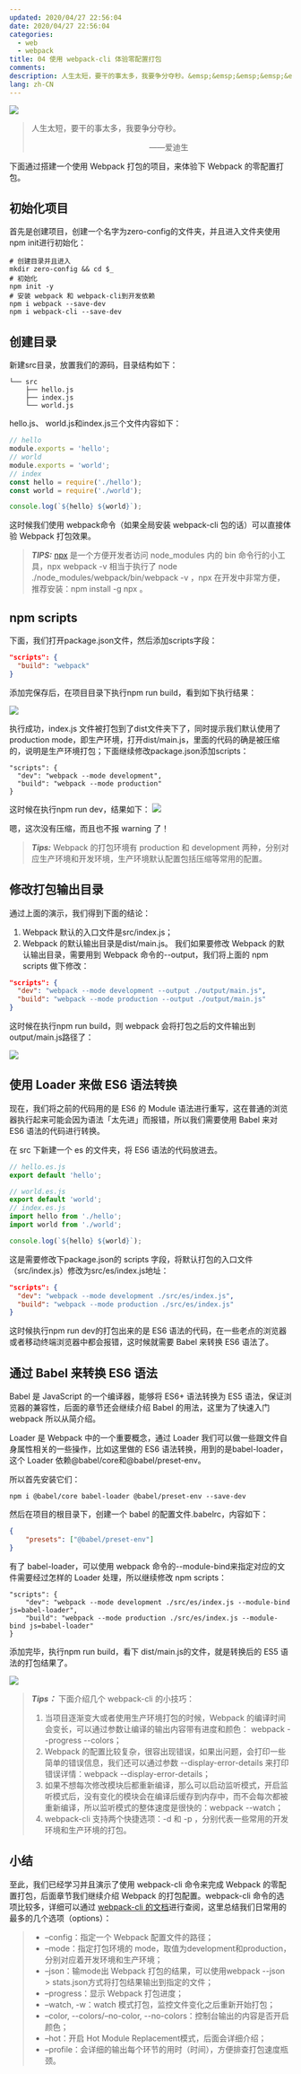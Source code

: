 ```yaml
---
updated: 2020/04/27 22:56:04
date: 2020/04/27 22:56:04
categories: 
  - web
  - webpack
title: 04 使用 webpack-cli 体验零配置打包
comments: 
description: 人生太短，要干的事太多，我要争分夺秒。&emsp;&emsp;&emsp;&emsp;&emsp;&emsp;&emsp;&emsp;&emsp;&emsp;&emsp;&emsp;&emsp;&emsp;&emsp;——爱迪生下面通过搭建一个使用 Webpack 打包的项目，来体验下 Webpack 的零配置打包。
lang: zh-CN
---
```


![](https://static.jiabanmoyu.com/notes/5cd962f40001a7a706400360.jpg)

> 人生太短，要干的事太多，我要争分夺秒。
> 
> &emsp;&emsp;&emsp;&emsp;&emsp;&emsp;&emsp;&emsp;&emsp;&emsp;&emsp;&emsp;&emsp;&emsp;&emsp;——爱迪生

下面通过搭建一个使用 Webpack 打包的项目，来体验下 Webpack 的零配置打包。

## 初始化项目

首先是创建项目，创建一个名字为zero-config的文件夹，并且进入文件夹使用npm init进行初始化：

```
# 创建目录并且进入
mkdir zero-config && cd $_
# 初始化
npm init -y
# 安装 webpack 和 webpack-cli到开发依赖
npm i webpack --save-dev
npm i webpack-cli --save-dev
```

## 创建目录

新建src目录，放置我们的源码，目录结构如下：

```
└── src
    ├── hello.js
    ├── index.js
    └── world.js
```

hello.js、 world.js和index.js三个文件内容如下：

```javascript
// hello
module.exports = 'hello';
// world
module.exports = 'world';
// index
const hello = require('./hello');
const world = require('./world');

console.log(`${hello} ${world}`);
```

这时候我们使用 webpack命令（如果全局安装 webpack-cli 包的话）可以直接体验 Webpack 打包效果。

> ***TIPS:*** [npx](https://www.npmjs.com/package/npx) 是一个方便开发者访问 node_modules 内的 bin 命令行的小工具，npx webpack -v 相当于执行了 node ./node_modules/webpack/bin/webpack -v ，npx 在开发中非常方便，推荐安装：npm install -g npx 。

## npm scripts
下面，我们打开package.json文件，然后添加scripts字段：

```json
"scripts": {
  "build": "webpack"
}
```
添加完保存后，在项目目录下执行npm run build，看到如下执行结果：

![](http://img.mukewang.com/5cd8d3f50001297014441032.png)

执行成功，index.js 文件被打包到了dist文件夹下了，同时提示我们默认使用了production mode，即生产环境，打开dist/main.js，里面的代码的确是被压缩的，说明是生产环境打包；下面继续修改package.json添加scripts：

```
"scripts": {
  "dev": "webpack --mode development",
  "build": "webpack --mode production"
}
```

这时候在执行npm run dev，结果如下：
![](http://img.mukewang.com/5cd8d4240001846f14440648.png)

嗯，这次没有压缩，而且也不报 warning 了！

> ***Tips:*** Webpack 的打包环境有 production 和 development 两种，分别对应生产环境和开发环境，生产环境默认配置包括压缩等常用的配置。

## 修改打包输出目录
通过上面的演示，我们得到下面的结论：

1. Webpack 默认的入口文件是src/index.js；
2. Webpack 的默认输出目录是dist/main.js。
我们如果要修改 Webpack 的默认输出目录，需要用到 Webpack 命令的--output，我们将上面的 npm scripts 做下修改：

```json
"scripts": {
  "dev": "webpack --mode development --output ./output/main.js",
  "build": "webpack --mode production --output ./output/main.js"
}
```

这时候在执行npm run build，则 webpack 会将打包之后的文件输出到output/main.js路径了：

![](http://img.mukewang.com/5cd8d60900015b7016860744.png)

## 使用 Loader 来做 ES6 语法转换
现在，我们将之前的代码用的是 ES6 的 Module 语法进行重写，这在普通的浏览器执行起来可能会因为语法「太先进」而报错，所以我们需要使用 Babel 来对 ES6 语法的代码进行转换。

在 src 下新建一个 es 的文件夹，将 ES6 语法的代码放进去。

```javascript
// hello.es.js
export default 'hello';

// world.es.js
export default 'world';
// index.es.js
import hello from './hello';
import world from './world';

console.log(`${hello} ${world}`);
```

这是需要修改下package.json的 scripts 字段，将默认打包的入口文件（src/index.js）修改为src/es/index.js地址：

```json
"scripts": {
  "dev": "webpack --mode development ./src/es/index.js",
  "build": "webpack --mode production ./src/es/index.js"
}
```

这时候执行npm run dev的打包出来的是 ES6 语法的代码，在一些老点的浏览器或者移动终端浏览器中都会报错，这时候就需要 Babel 来转换 ES6 语法了。

## 通过 Babel 来转换 ES6 语法
Babel 是 JavaScript 的一个编译器，能够将 ES6+ 语法转换为 ES5 语法，保证浏览器的兼容性，后面的章节还会继续介绍 Babel 的用法，这里为了快速入门 webpack 所以从简介绍。

Loader 是 Webpack 中的一个重要概念，通过 Loader 我们可以做一些跟文件自身属性相关的一些操作，比如这里做的 ES6 语法转换，用到的是babel-loader，这个 Loader 依赖@babel/core和@babel/preset-env。

所以首先安装它们：

```
npm i @babel/core babel-loader @babel/preset-env --save-dev
```
然后在项目的根目录下，创建一个 babel 的配置文件.babelrc，内容如下：

```json
{
    "presets": ["@babel/preset-env"]
}
```

有了 babel-loader，可以使用 webpack 命令的--module-bind来指定对应的文件需要经过怎样的 Loader 处理，所以继续修改 npm scripts：

```
"scripts": {
    "dev": "webpack --mode development ./src/es/index.js --module-bind js=babel-loader",
    "build": "webpack --mode production ./src/es/index.js --module-bind js=babel-loader"
}
```

添加完毕，执行npm run build，看下 dist/main.js的文件，就是转换后的 ES5 语法的打包结果了。

![](http://img.mukewang.com/5cd8d62f00016e7114440696.png)

> ***Tips：***
> 下面介绍几个 webpack-cli 的小技巧：
> 1. 当项目逐渐变大或者使用生产环境打包的时候，Webpack 的编译时间会变长，可以通过参数让编译的输出内容带有进度和颜色： webpack --progress --colors；
> 2. Webpack 的配置比较复杂，很容出现错误，如果出问题，会打印一些简单的错误信息，我们还可以通过参数 --display-error-details 来打印错误详情：webpack --display-error-details；
> 3. 如果不想每次修改模块后都重新编译，那么可以启动监听模式，开启监听模式后，没有变化的模块会在编译后缓存到内存中，而不会每次都被重新编译，所以监听模式的整体速度是很快的：webpack --watch；
> 4. webpack-cli 支持两个快捷选项：-d 和 -p ，分别代表一些常用的开发环境和生产环境的打包。

## 小结
至此，我们已经学习并且演示了使用 webpack-cli 命令来完成 Webpack 的零配置打包，后面章节我们继续介绍 Webpack 的打包配置。webpack-cli 命令的选项比较多，详细可以通过 [webpack-cli 的文档](https://webpack.js.org/api/cli)进行查阅，这里总结我们日常用的最多的几个选项（options）：

> * –config：指定一个 Webpack 配置文件的路径；
> * –mode：指定打包环境的 mode，取值为development和production，分别对应着开发环境和生产环境；
> * –json：输mode出 Webpack 打包的结果，可以使用webpack --json > stats.json方式将打包结果输出到指定的文件；
> * –progress：显示 Webpack 打包进度；
> * –watch, -w：watch 模式打包，监控文件变化之后重新开始打包；
> * –color, --colors/–no-color, --no-colors：控制台输出的内容是否开启颜色；
> * –hot：开启 Hot Module Replacement模式，后面会详细介绍；
> * –profile：会详细的输出每个环节的用时（时间），方便排查打包速度瓶颈。




